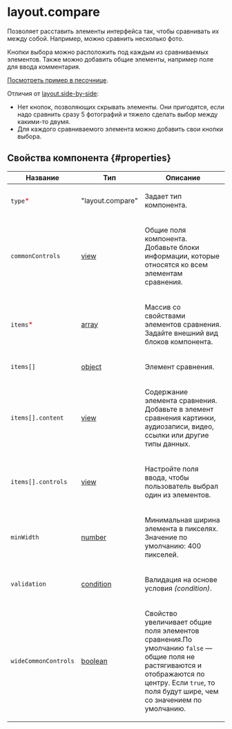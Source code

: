 # layout.compare

Позволяет расставить элементы интерфейса так, чтобы сравнивать их между собой. Например, можно сравнить несколько фото.

Кнопки выбора можно расположить под каждым из сравниваемых элементов. Также можно добавить общие элементы, например поле для ввода комментария.

[Посмотреть пример в песочнице](https://clck.ru/TQrQS).

Отличия от [layout.side-by-side](layout.side-by-side.md):

- Нет кнопок, позволяющих скрывать элементы. Они пригодятся, если надо сравнить сразу 5 фотографий и тяжело сделать выбор между какими-то двумя.
- Для каждого сравниваемого элемента можно добавить свои кнопки выбора.

## Свойства компонента {#properties}

| Название                                  | Тип                                                                                    | Описание                                                                                                                                                                                                |
| ----------------------------------------- | -------------------------------------------------------------------------------------- | ------------------------------------------------------------------------------------------------------------------------------------------------------------------------------------------------------- |
| `type`<span style="color: red">\*</span>  | "layout.compare"                                                                       | <p>Задает тип компонента.</p>                                                                                                                                                                           |
| `commonControls`                          | <a class="xref popup-link" href="../concepts/types.dita#types/view">view</a>           | <p>Общие поля компонента. Добавьте блоки информации, которые относятся ко всем элементам сравнения.</p>                                                                                                 |
| `items`<span style="color: red">\*</span> | <a class="xref popup-link" href="../concepts/types.dita#types/array">array</a>         | <p>Массив со свойствами элементов сравнения. Задайте внешний вид блоков компонента.</p>                                                                                                                 |
| `items[]`                                 | <a class="xref popup-link" href="../concepts/types.dita#types/object">object</a>       | <p>Элемент сравнения.</p>                                                                                                                                                                               |
| `items[].content`                         | <a class="xref popup-link" href="../concepts/types.dita#types/view">view</a>           | <p>Содержание элемента сравнения. Добавьте в элемент сравнения картинки, аудиозаписи, видео, ссылки или другие типы данных.</p>                                                                         |
| `items[].controls`                        | <a class="xref popup-link" href="../concepts/types.dita#types/view">view</a>           | <p>Настройте поля ввода, чтобы пользователь выбрал один из элементов.</p>                                                                                                                               |
| `minWidth`                                | <a class="xref popup-link" href="../concepts/types.dita#types/number">number</a>       | <p>Минимальная ширина элемента в пикселях. Значение по умолчанию: 400 пикселей.</p>                                                                                                                     |
| `validation`                              | <a class="xref popup-link" href="../concepts/types.dita#types/condition">condition</a> | <p>Валидация на основе условия <em>(condition)</em>.</p>                                                                                                                                                |
| `wideCommonControls`                      | <a class="xref popup-link" href="../concepts/types.dita#types/boolean">boolean</a>     | <p>Свойство увеличивает общие поля элементов сравнения.По умолчанию `false` — общие поля не растягиваются и отображаются по центру. Если `true`, то поля будут шире, чем со значением по умолчанию.</p> |
